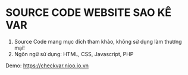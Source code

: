 # SOURCE CODE WEBSITE SAO KÊ VAR

1. Source Code mang mục đích tham khảo, không sử dụng làm thương mại!
2. Ngôn ngữ sử dụng: HTML, CSS, Javascript, PHP

Demo: https://checkvar.nioo.io.vn
